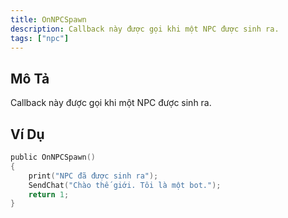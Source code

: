 ```yaml
---
title: OnNPCSpawn  
description: Callback này được gọi khi một NPC được sinh ra.  
tags: ["npc"]  
---
```


## Mô Tả

Callback này được gọi khi một NPC được sinh ra.

## Ví Dụ

```c
public OnNPCSpawn()
{
    print("NPC đã được sinh ra");
    SendChat("Chào thế giới. Tôi là một bot.");
    return 1;
}
```